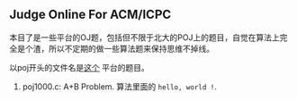 ## Judge Online For ACM/ICPC ##

本目了是一些平台的OJ题，包括但不限于北大的POJ上的题目，自觉在算法上完全是个渣，所以不定期的做一些算法题来保持思维不掉线。

以poj开头的文件名是[这个](http://poj.org/problemlist) 平台的题目。

1. poj1000.c: A+B Problem. 算法里面的 `hello, world !`.